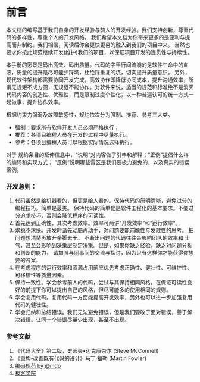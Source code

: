# 前言

本文档的编写基于我们自身的开发经验与前人的开发经验。我们支持创新，尊重代码的多样性，尊重个人的开发风格。
我们希望本文档为你带来更多的是便利与提高而非制约。我们相信，阅读后你会更快更易的融入到我们的项目中来。
当然也要求你按此规范继续开发(维护)我们的项目，以保证项目开发的连贯性与持续性。

本手册的愿景是码出高效、码出质量。代码的字里行间流淌的是软件生命中的血液，质量的提升是尽可能少踩坑，杜绝踩重复的坑，切实提升质量意识。
另外，现代软件架构都需要协同开发完成，高效协作即降低协同成本，提升沟通效率，所谓无规矩不成方圆，无规范不能协作。对软件来说，适当的规范和标准绝不是消灭代码内容的创造性、优雅性，而是限制过度个性化，以一种普遍认可的统一方式一起做事，提升协作效率。

根据约束力强弱及故障敏感性，规约依次分为强制、推荐、参考三大类。
* 强制：要求所有软件开发人员必须严格执行；
* 推荐：各项目编程人员在开发的过程中尽量执行。
* 参考：各项目编程人员可以根据实际情况选择执行。

对于 规约条目的延伸信息中，“说明”对内容做了引申和解释；“正例”提倡什么样的编码和实现方式；
“反例“说明哪些雷区是我们要极力避免的，以及真实的错误案例。

### 开发总则：

1. 代码虽然是给机器看的，但更是给人看的。保持代码的简明清晰，避免过分的编程技巧。简单是最美。
保持代码的简单化是软件工程化的基本要求。不要过分追求技巧，否则会降低程序的可读性。
2. 首先达到正确性，其次考虑效率。效率可两讲“开发效率”和“运行效率”。
3. 求稳不求快。开发时请先动脑再动手，对问题要能前瞻性与发散性的思考。 把问题想清楚再放开拳脚去干。
不断出问题的代码往往会影响团队的效率和 士气，甚至会影响到决策层制定决策。但是，如果你缺乏经验，缺乏对问题分析和判断的能力，
请加强与同事间的交流与探讨，因为只有这样你才能获得你想要的答案。
4. 在考虑程序的运行效率和资源占用前应优先考虑正确性、健壮性、可维护性、可移植性等质量因素。
5. 保持一致性。学会参考前人的代码，尝试与其保持相同风格。在保证可读性良好的前提下你可以提出自己的风格，但尽可能多的使用相同的规则。
6. 学会复用代码。复用代码一方面能提高开发效率，另外也可以进一步加强复用代码的健壮性。
7. 学会归纳和总结错误。我们无法避免错误，但是我们要敢于面对错误，善于解决错误。让同一个错误尽量少出现，甚至不出现。

### 参考文献
1. 《代码大全》第二版，史蒂夫•迈克康奈尔 (Steve McConnell)
2. 《重构-改善既有代码的设计》马丁·福勒 (Martin Fowler)
3. [编码规范 by @mdo](http://codeguide.bootcss.com/)
4. [极客学院](http://wiki.jikexueyuan.com/project/web-development/css.html)

